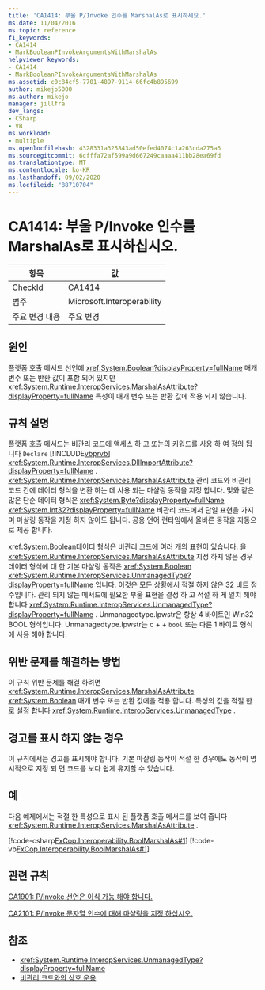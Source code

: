 ```yaml
---
title: 'CA1414: 부울 P/Invoke 인수를 MarshalAs로 표시하세요.'
ms.date: 11/04/2016
ms.topic: reference
f1_keywords:
- CA1414
- MarkBooleanPInvokeArgumentsWithMarshalAs
helpviewer_keywords:
- CA1414
- MarkBooleanPInvokeArgumentsWithMarshalAs
ms.assetid: c0c84cf5-7701-4897-9114-66fc4b895699
author: mikejo5000
ms.author: mikejo
manager: jillfra
dev_langs:
- CSharp
- VB
ms.workload:
- multiple
ms.openlocfilehash: 4328331a325843ad50efed4074c1a263cda275a6
ms.sourcegitcommit: 6cfffa72af599a9d667249caaaa411bb28ea69fd
ms.translationtype: MT
ms.contentlocale: ko-KR
ms.lasthandoff: 09/02/2020
ms.locfileid: "88710704"
---
```

# <a name="ca1414-mark-boolean-pinvoke-arguments-with-marshalas"></a>CA1414: 부울 P/Invoke 인수를 MarshalAs로 표시하십시오.

|항목|값|
|-|-|
|CheckId|CA1414|
|범주|Microsoft.Interoperability|
|주요 변경 내용|주요 변경|

## <a name="cause"></a>원인
플랫폼 호출 메서드 선언에 <xref:System.Boolean?displayProperty=fullName> 매개 변수 또는 반환 값이 포함 되어 있지만 <xref:System.Runtime.InteropServices.MarshalAsAttribute?displayProperty=fullName> 특성이 매개 변수 또는 반환 값에 적용 되지 않습니다.

## <a name="rule-description"></a>규칙 설명
플랫폼 호출 메서드는 비관리 코드에 액세스 하 고 또는의 키워드를 사용 하 여 정의 됩니다 `Declare` [!INCLUDE[vbprvb](../code-quality/includes/vbprvb_md.md)] <xref:System.Runtime.InteropServices.DllImportAttribute?displayProperty=fullName> . <xref:System.Runtime.InteropServices.MarshalAsAttribute> 관리 코드와 비관리 코드 간에 데이터 형식을 변환 하는 데 사용 되는 마샬링 동작을 지정 합니다. 및와 같은 많은 단순 데이터 형식은 <xref:System.Byte?displayProperty=fullName> <xref:System.Int32?displayProperty=fullName> 비관리 코드에서 단일 표현을 가지 며 마샬링 동작을 지정 하지 않아도 됩니다. 공용 언어 런타임에서 올바른 동작을 자동으로 제공 합니다.

<xref:System.Boolean>데이터 형식은 비관리 코드에 여러 개의 표현이 있습니다. 을 <xref:System.Runtime.InteropServices.MarshalAsAttribute> 지정 하지 않은 경우 데이터 형식에 대 한 기본 마샬링 동작은 <xref:System.Boolean> <xref:System.Runtime.InteropServices.UnmanagedType?displayProperty=fullName> 입니다. 이것은 모든 상황에서 적절 하지 않은 32 비트 정수입니다. 관리 되지 않는 메서드에 필요한 부울 표현을 결정 하 고 적절 하 게 일치 해야 합니다 <xref:System.Runtime.InteropServices.UnmanagedType?displayProperty=fullName> . Unmanagedtype.lpwstr은 항상 4 바이트인 Win32 BOOL 형식입니다. Unmanagedtype.lpwstr는 c + + `bool` 또는 다른 1 바이트 형식에 사용 해야 합니다.

## <a name="how-to-fix-violations"></a>위반 문제를 해결하는 방법
이 규칙 위반 문제를 해결 하려면 <xref:System.Runtime.InteropServices.MarshalAsAttribute> <xref:System.Boolean> 매개 변수 또는 반환 값에을 적용 합니다. 특성의 값을 적절 한로 설정 합니다 <xref:System.Runtime.InteropServices.UnmanagedType> .

## <a name="when-to-suppress-warnings"></a>경고를 표시 하지 않는 경우
이 규칙에서는 경고를 표시해야 합니다. 기본 마샬링 동작이 적절 한 경우에도 동작이 명시적으로 지정 되 면 코드를 보다 쉽게 유지할 수 있습니다.

## <a name="example"></a>예

다음 예제에서는 적절 한 특성으로 표시 된 플랫폼 호출 메서드를 보여 줍니다 <xref:System.Runtime.InteropServices.MarshalAsAttribute> .

[!code-csharp[FxCop.Interoperability.BoolMarshalAs#1](../code-quality/codesnippet/CSharp/ca1414-mark-boolean-p-invoke-arguments-with-marshalas_1.cs)]
[!code-vb[FxCop.Interoperability.BoolMarshalAs#1](../code-quality/codesnippet/VisualBasic/ca1414-mark-boolean-p-invoke-arguments-with-marshalas_1.vb)]

## <a name="related-rules"></a>관련 규칙
[CA1901: P/Invoke 선언은 이식 가능 해야 합니다.](../code-quality/ca1901.md)

[CA2101: P/Invoke 문자열 인수에 대해 마샬링을 지정 하십시오.](../code-quality/ca2101.md)

## <a name="see-also"></a>참조

- <xref:System.Runtime.InteropServices.UnmanagedType?displayProperty=fullName>
- [비관리 코드와의 상호 운용](/dotnet/framework/interop/index)

